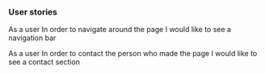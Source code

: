 ### User stories
As a user
In order to navigate around the page
I would like to see a navigation bar

As a user
In order to contact the person who made the page
I would like to see a contact section
